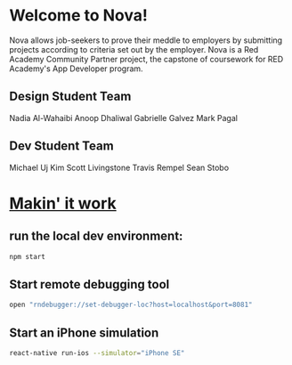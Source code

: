 # Welcome to Nova!

Nova allows job-seekers to prove their meddle to employers by submitting projects according to criteria set out by the employer. Nova is a Red Academy Community Partner project, the capstone of coursework for RED Academy's App Developer program.

## Design Student Team

Nadia Al-Wahaibi
Anoop Dhaliwal
Gabrielle Galvez
Mark Pagal

## Dev Student Team

Michael Uj Kim
Scott Livingstone
Travis Rempel
Sean Stobo

# [Makin' it work](https://www.youtube.com/watch?v=fwwPmNWQfIY)

## run the local dev environment:

```bash
npm start
```

## Start remote debugging tool

```bash
open "rndebugger://set-debugger-loc?host=localhost&port=8081"
```

## Start an iPhone simulation

```bash
react-native run-ios --simulator="iPhone SE"
```

